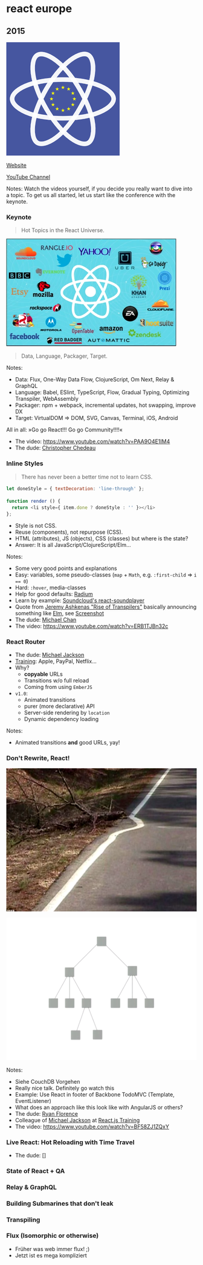 # react europe

## 2015

![react europe logo](resources/reacteurope.png)

<!--
```javascript
  React.render(
    <h1>Hello, tolingo!</h1>,
    document.getElementById('tolingo-dev')
  );
```
-->

[Website](https://www.react-europe.org/2015.html)

[YouTube Channel](http://www.youtube.com/channel/UCorlLn2oZfgOJ-FUcF2eZ1A)

Notes:
Watch the videos yourself, if you decide you really want to dive into a topic. To get us all started, let us start like the conference with the keynote.



### Keynote

> Hot Topics in the React Universe.

![companies using react](resources/react-universe.png)

> Data, Language, Packager, Target.

Notes:
- Data: Flux, One-Way Data Flow, ClojureScript, Om Next, Relay & GraphQL
- Language: Babel, ESlint, TypeScript, Flow, Gradual Typing, Optimizing Transpiler, WebAssembly
- Packager: npm + webpack, incremental updates, hot swapping, improve DX
- Target: VirtualDOM => DOM, SVG, Canvas, Terminal, iOS, Android

All in all: »Go go React!!! Go go Community!!!!«

- The video: https://www.youtube.com/watch?v=PAA9O4E1IM4
- The dude: [Christopher Chedeau](http://blog.vjeux.com/)



### Inline Styles

> There has never been a better time not to learn CSS.

```javascript
let doneStyle = { textDecoration: 'line-through' };

function render () {
  return <li style={ item.done ? doneStyle : '' }></li>
};
```

- Style is not CSS.
- Reuse (components), not repurpose (CSS).
- HTML (attributes), JS (objects), CSS (classes) but where is the state?
- Answer: It is all JavaScript/ClojureScript/Elm...

Notes:
- Some very good points and explanations
- Easy: variables, some pseudo-classes (`map` + `Math`, e.g. `:first-child` => `i == 0`)
- Hard: `:hover`, media-classes
- Help for good defaults: [Radium](https://github.com/FormidableLabs/radium)
- Learn by example: [Soundcloud's react-soundplayer](https://github.com/soundblogs/react-soundplayer)
- Quote from [Jeremy Ashkenas "Rise of Transpilers"](https://www.youtube.com/watch?v=DspYurD75Ns) basically announcing something like [Elm](http://elm-lang.org/), see [Screenshot](resources/jeremy-ashkenas-quote.png)
- The dude: [Michael Chan](https://twitter.com/chantastic)
- The video: https://www.youtube.com/watch?v=ERB1TJBn32c



### React Router

- The dude: [Michael Jackson](https://twitter.com/mjackson)
- [Training](https://reactjs-training.com/): Apple, PayPal, Netflix...
- Why?
  - **copyable** URLs
  - Transitions w/o full reload
  - Coming from using `EmberJS`
- `v1.0`:
  - Animated transitions
  - purer (more declarative) API
  - Server-side rendering by `location`
  - Dynamic dependency loading

Notes:
- Animated transitions **and** good URLs, yay!



### Don't Rewrite, React!

![legacy code/branch](resources/branch.png)



![start bottom up not top down](resources/tree.png)

Notes:
- Siehe CouchDB Vorgehen
- Really nice talk. Definitely go watch this
- Example: Use React in footer of Backbone TodoMVC (Template, EventListener)
- What does an approach like this look like with AngularJS or others?
- The dude: [Ryan Florence](https://twitter.com/ryanflorence)
- Colleague of [Michael Jackson](https://twitter.com/mjackson) at [React.js Training](https://reactjs-training.com/)
- The video: https://www.youtube.com/watch?v=BF58ZJ1ZQxY



### Live React: Hot Reloading with Time Travel

- The dude: []


### State of React + QA



### Relay & GraphQL



### Building Submarines that don't leak


### Transpiling



### Flux (Isomorphic or otherwise)

- Früher was web immer flux! ;)
- Jetzt ist es mega kompliziert
